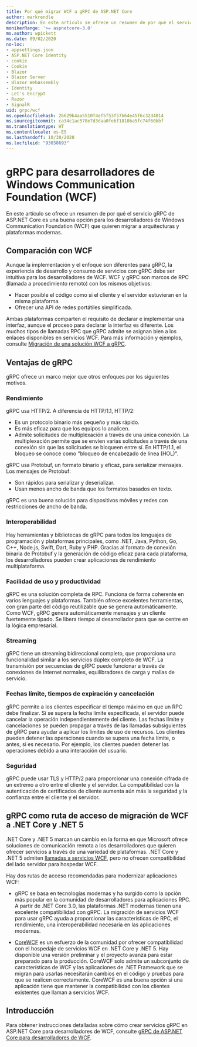 ```yaml
---
title: Por qué migrar WCF a gRPC de ASP.NET Core
author: markrendle
description: En este artículo se ofrece un resumen de por qué el servicio gRPC de ASP.NET Core es una buena opción para los desarrolladores de Windows Communication Foundation (WCF) que quieren migrar a arquitecturas y plataformas modernas.
monikerRange: '>= aspnetcore-3.0'
ms.author: wpickett
ms.date: 09/02/2020
no-loc:
- appsettings.json
- ASP.NET Core Identity
- cookie
- Cookie
- Blazor
- Blazor Server
- Blazor WebAssembly
- Identity
- Let's Encrypt
- Razor
- SignalR
uid: grpc/wcf
ms.openlocfilehash: 26629b4aa5510f4ef5f53f57b64e45f6c32d4014
ms.sourcegitcommit: ca34c1ac578e7d3daa0febf1810ba5fc74f60bbf
ms.translationtype: HT
ms.contentlocale: es-ES
ms.lasthandoff: 10/30/2020
ms.locfileid: "93058693"
---
```

# <a name="grpc-for-windows-communication-foundation-wcf-developers"></a>gRPC para desarrolladores de Windows Communication Foundation (WCF)

En este artículo se ofrece un resumen de por qué el servicio gRPC de ASP.NET Core es una buena opción para los desarrolladores de Windows Communication Foundation (WCF) que quieren migrar a arquitecturas y plataformas modernas.

## <a name="comparison-to-wcf"></a>Comparación con WCF

Aunque la implementación y el enfoque son diferentes para gRPC, la experiencia de desarrollo y consumo de servicios con gRPC debe ser intuitiva para los desarrolladores de WCF. WCF y gRPC son marcos de RPC (llamada a procedimiento remoto) con los mismos objetivos:

* Hacer posible el código como si el cliente y el servidor estuvieran en la misma plataforma.
* Ofrecer una API de redes portátiles simplificada.

Ambas plataformas comparten el requisito de declarar e implementar una interfaz, aunque el proceso para declarar la interfaz es diferente. Los muchos tipos de llamadas RPC que gRPC admite se asignan bien a los enlaces disponibles en servicios WCF. Para más información y ejemplos, consulte [Migración de una solución WCF a gRPC](/dotnet/architecture/grpc-for-wcf-developers/migrate-wcf-to-grpc).

## <a name="benefits-of-grpc"></a>Ventajas de gRPC

gRPC ofrece un marco mejor que otros enfoques por los siguientes motivos.

### <a name="performance"></a>Rendimiento

gRPC usa HTTP/2. A diferencia de HTTP/1.1, HTTP/2:

* Es un protocolo binario más pequeño y más rápido.
* Es más eficaz para que los equipos lo analicen.
* Admite solicitudes de multiplexación a través de una única conexión. La multiplexación permite que se envíen varias solicitudes a través de una conexión sin que las solicitudes se bloqueen entre sí. En HTTP/1.1, el bloqueo se conoce como "bloqueo de encabezado de línea (HOL)".

gRPC usa Protobuf, un formato binario y eficaz, para serializar mensajes. Los mensajes de Protobuf:
* Son rápidos para serializar y deserializar.
* Usan menos ancho de banda que los formatos basados en texto. 

gRPC es una buena solución para dispositivos móviles y redes con restricciones de ancho de banda.

### <a name="interoperability"></a>Interoperabilidad

Hay herramientas y bibliotecas de gRPC para todos los lenguajes de programación y plataformas principales, como .NET, Java, Python, Go, C++, Node.js, Swift, Dart, Ruby y PHP. Gracias al formato de conexión binaria de Protobuf y la generación de código eficaz para cada plataforma, los desarrolladores pueden crear aplicaciones de rendimiento multiplataforma.

### <a name="usability-and-productivity"></a>Facilidad de uso y productividad

gRPC es una solución completa de RPC. Funciona de forma coherente en varios lenguajes y plataformas. También ofrece excelentes herramientas, con gran parte del código reutilizable que se genera automáticamente. Como WCF, gRPC genera automáticamente mensajes y un cliente fuertemente tipado. Se libera tiempo al desarrollador para que se centre en la lógica empresarial.

### <a name="streaming"></a>Streaming

gRPC tiene un streaming bidireccional completo, que proporciona una funcionalidad similar a los servicios dúplex completo de WCF. La transmisión por secuencias de gRPC puede funcionar a través de conexiones de Internet normales, equilibradores de carga y mallas de servicio.

### <a name="deadlines-timeouts-and-cancellation"></a>Fechas límite, tiempos de expiración y cancelación

gRPC permite a los clientes especificar el tiempo máximo en que un RPC debe finalizar. Si se supera la fecha límite especificada, el servidor puede cancelar la operación independientemente del cliente. Las fechas límite y cancelaciones se pueden propagar a través de las llamadas subsiguientes de gRPC para ayudar a aplicar los límites de uso de recursos. Los clientes pueden detener las operaciones cuando se supera una fecha límite, o antes, si es necesario. Por ejemplo, los clientes pueden detener las operaciones debido a una interacción del usuario.

### <a name="security"></a>Seguridad

gRPC puede usar TLS y HTTP/2 para proporcionar una conexión cifrada de un extremo a otro entre el cliente y el servidor. La compatibilidad con la autenticación de certificados de cliente aumenta aún más la seguridad y la confianza entre el cliente y el servidor.

## <a name="grpc-as-a-migration-path-for-wcf-to-net-core-and-net-5"></a>gRPC como ruta de acceso de migración de WCF a .NET Core y .NET 5

.NET Core y .NET 5 marcan un cambio en la forma en que Microsoft ofrece soluciones de comunicación remota a los desarrolladores que quieren ofrecer servicios a través de una variedad de plataformas. .NET Core y .NET 5 admiten [llamadas a servicios WCF](/dotnet/core/additional-tools/wcf-web-service-reference-guide), pero no ofrecen compatibilidad del lado servidor para hospedar WCF.

Hay dos rutas de acceso recomendadas para modernizar aplicaciones WCF:

* gRPC se basa en tecnologías modernas y ha surgido como la opción más popular en la comunidad de desarrolladores para aplicaciones RPC. A partir de .NET Core 3.0, las plataformas .NET modernas tienen una excelente compatibilidad con gRPC. La migración de servicios WCF para usar gRPC ayuda a proporcionar las características de RPC, el rendimiento, una interoperabilidad necesaria en las aplicaciones modernas.

* [CoreWCF](https://github.com/CoreWCF/CoreWCF) es un esfuerzo de la comunidad por ofrecer compatibilidad con el hospedaje de servicios WCF en .NET Core y .NET 5. Hay disponible una versión preliminar y el proyecto avanza para estar preparado para la producción. CoreWCF solo admite un subconjunto de características de WCF y las aplicaciones de .NET Framework que se migran para usarlas necesitarán cambios en el código y pruebas para que se realicen correctamente. CoreWCF es una buena opción si una aplicación tiene que mantener la compatibilidad con los clientes existentes que llaman a servicios WCF.

## <a name="get-started"></a>Introducción

Para obtener instrucciones detalladas sobre cómo crear servicios gRPC en ASP.NET Core para desarrolladores de WCF, consulte [gRPC de ASP.NET Core para desarrolladores de WCF](/dotnet/architecture/grpc-for-wcf-developers).
